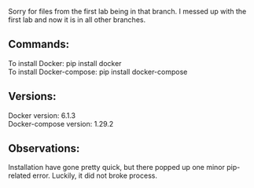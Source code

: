Sorry for files from the first lab being in that branch. I messed up with the first lab and now it is in all other branches.
## Commands:

To install Docker: pip install docker </br>
To install Docker-compose: pip install docker-compose

## Versions:

Docker version: 6.1.3</br>
Docker-compose version: 1.29.2

## Observations:

Installation have gone pretty quick, but there popped up one minor pip-related error. Luckily, it did not broke process.